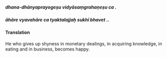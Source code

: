 ##### dhana-dhānyaprayogeṣu vidyāsaṃgrahaṇeṣu ca .
##### āhāre vyavahāre ca tyaktalajjaḥ sukhī bhavet ..

#### Translation

He who gives up shyness in monetary dealings, in acquiring knowledge, in eating and in business, becomes happy.
